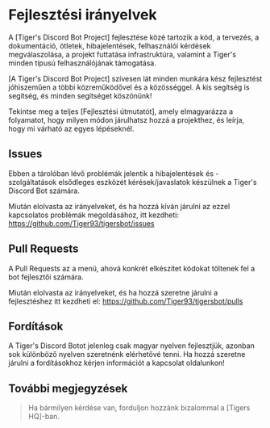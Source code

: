 # Fejlesztési irányelvek

A [Tiger's Discord Bot Project] fejlesztése közé tartozik a kód, a tervezés, a dokumentáció,
ötletek, hibajelentések, felhasználói kérdések megválaszolása, a projekt futtatása
infrastruktúra, valamint a Tiger's minden típusú felhasználójának támogatása.

[A Tiger's Discord Bot Project] szívesen lát minden munkára kész fejlesztést
jóhiszeműen a többi közreműködővel és a közösséggel. A kis segítség is segítség, és minden segítséget köszönünk!

Tekintse meg a teljes [Fejlesztési útmutatót], amely elmagyarázza a folyamatot,
 hogy milyen módon járulhatsz hozzá a projekthez, és leírja, hogy mi várható az egyes lépéseknél.

## Issues

Ebben a tárolóban lévő problémák jelentik a hibajelentések és -szolgáltatások elsődleges eszközét
kérések/javaslatok készülnek a Tiger's Discord Bot számára.

Miután elolvasta az irányelveket, és ha hozzá kíván járulni az ezzel kapcsolatos problémák
megoldásához, itt kezdheti: https://github.com/Tiger93/tigersbot/issues

## Pull Requests

A Pull Requests az a menü, ahová konkrét elkészítet kódokat töltenek fel a bot fejlesztői számára.

Miután elolvasta az irányelveket, és ha hozzá szeretne járulni a fejlesztéshez
itt kezdheti el: https://github.com/Tiger93/tigersbot/pulls

## Fordítások

A Tiger's Discord Botot jelenleg csak magyar nyelven fejlesztjük, azonban
sok különböző nyelven szeretnénk elérhetővé tenni.
Ha hozzá szeretne járulni a fordításokhoz kérjen információt a kapcsolat oldalunkon!

## További megjegyzések

> Ha bármilyen kérdése van, forduljon hozzánk bizalommal a [Tigers HQ]-ban.